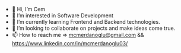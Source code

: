 - 👋 Hi, I’m Cem
- 👀 I’m interested in Software Development
- 🌱 I’m currently learning Frontend and Backend technologies.
- 💞️ I’m looking to collaborate on projects and make ideas come true.
- 📫 How to reach me => mcmerdanoglu@gmail.com && https://www.linkedin.com/in/mcmerdanoglu03/

<!---
mcmerdanoglu/mcmerdanoglu is a ✨ special ✨ repository because its `README.md` (this file) appears on your GitHub profile.
You can click the Preview link to take a look at your changes.
--->
